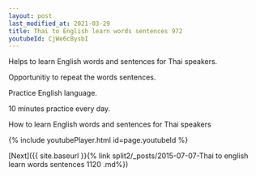 ```yaml
---
layout: post
last_modified_at: 2021-03-29
title: Thai to English learn words sentences 972 
youtubeId: CjWe6cBysbI
---
```

 
 
Helps to learn English words and sentences for Thai speakers.

Opportunitiy to repeat the words sentences. 

Practice English language. 
 
10 minutes practice every day. 
 
How to learn English words and sentences for Thai speakers 
 
{% include youtubePlayer.html id=page.youtubeId %}
 
 
[Next]({{ site.baseurl }}{% link  split2/_posts/2015-07-07-Thai to english learn words sentences 1120 .md%})
 
